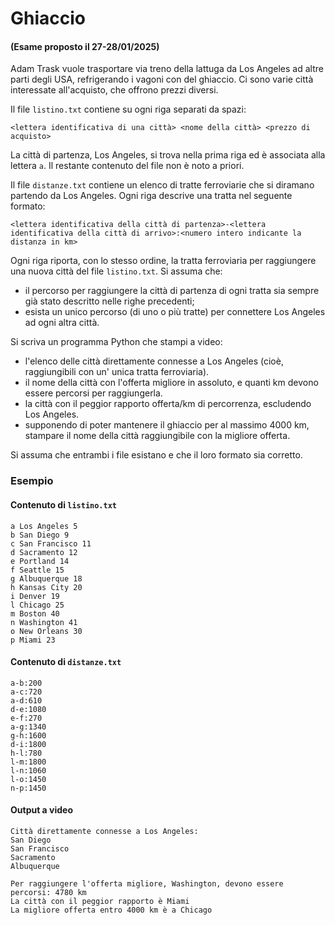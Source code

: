 # Ghiaccio

#### (Esame proposto il 27-28/01/2025)

Adam Trask vuole trasportare via treno della lattuga da Los Angeles ad altre parti degli USA, refrigerando i vagoni con del ghiaccio. Ci sono varie città interessate all'acquisto, che offrono prezzi diversi.

Il file `listino.txt` contiene su ogni riga separati da spazi:

`<lettera identificativa di una città> <nome della città> <prezzo di acquisto>`

La città di partenza, Los Angeles, si trova nella prima riga ed è associata alla lettera `a`. Il restante contenuto del file non è noto a priori.

Il file `distanze.txt` contiene un elenco di tratte ferroviarie che si diramano partendo da Los Angeles. Ogni riga descrive una tratta nel seguente formato:

`<lettera identificativa della città di partenza>-<lettera identificativa della città di arrivo>:<numero intero indicante la distanza in km>`

Ogni riga riporta, con lo stesso ordine, la tratta ferroviaria per raggiungere una nuova città del file `listino.txt`. Si assuma che:

- il percorso per raggiungere la città di partenza di ogni tratta sia sempre già stato descritto nelle righe precedenti;
- esista un unico percorso (di uno o più tratte) per connettere Los Angeles ad ogni altra città.

Si scriva un programma Python che stampi a video:

- l'elenco delle città direttamente connesse a Los Angeles (cioè, raggiungibili con un' unica tratta ferroviaria).
- il nome della città con l'offerta migliore in assoluto, e quanti km devono essere percorsi per raggiungerla.
- la città con il peggior rapporto offerta/km di percorrenza, escludendo Los Angeles.
- supponendo di poter mantenere il ghiaccio per al massimo 4000 km, stampare il nome della città raggiungibile con la migliore offerta.

Si assuma che entrambi i file esistano e che il loro formato sia corretto.

### Esempio

#### Contenuto di `listino.txt`

```
a Los Angeles 5
b San Diego 9
c San Francisco 11
d Sacramento 12
e Portland 14
f Seattle 15
g Albuquerque 18
h Kansas City 20
i Denver 19
l Chicago 25
m Boston 40
n Washington 41
o New Orleans 30
p Miami 23
```

#### Contenuto di `distanze.txt`

```
a-b:200
a-c:720
a-d:610
d-e:1080
e-f:270
a-g:1340
g-h:1600
d-i:1800
h-l:780
l-m:1800
l-n:1060
l-o:1450
n-p:1450
```

#### Output a video

```
Città direttamente connesse a Los Angeles:
San Diego
San Francisco
Sacramento
Albuquerque

Per raggiungere l'offerta migliore, Washington, devono essere percorsi: 4780 km
La città con il peggior rapporto è Miami
La migliore offerta entro 4000 km è a Chicago
```